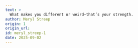 ```yaml
---
text: >
  What makes you different or weird—that’s your strength.
author: Meryl Streep
origin: 1
origin_url:
id: meryl_streep-1
date: 2025-09-02 
---
```

